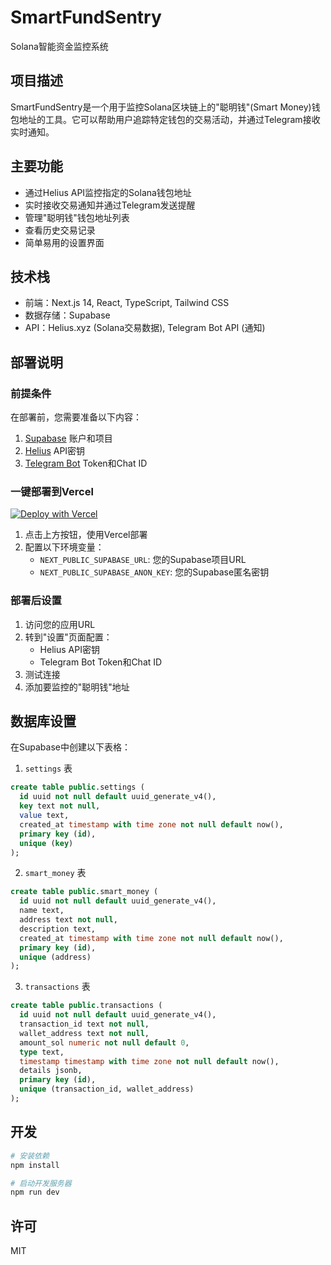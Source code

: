# SmartFundSentry

Solana智能资金监控系统

## 项目描述

SmartFundSentry是一个用于监控Solana区块链上的"聪明钱"(Smart Money)钱包地址的工具。它可以帮助用户追踪特定钱包的交易活动，并通过Telegram接收实时通知。

## 主要功能

- 通过Helius API监控指定的Solana钱包地址
- 实时接收交易通知并通过Telegram发送提醒
- 管理"聪明钱"钱包地址列表
- 查看历史交易记录
- 简单易用的设置界面

## 技术栈

- 前端：Next.js 14, React, TypeScript, Tailwind CSS
- 数据存储：Supabase
- API：Helius.xyz (Solana交易数据), Telegram Bot API (通知)

## 部署说明

### 前提条件

在部署前，您需要准备以下内容：

1. [Supabase](https://supabase.com/) 账户和项目
2. [Helius](https://helius.xyz/) API密钥
3. [Telegram Bot](https://core.telegram.org/bots#how-do-i-create-a-bot) Token和Chat ID

### 一键部署到Vercel

[![Deploy with Vercel](https://vercel.com/button)](https://vercel.com/new/clone?repository-url=https%3A%2F%2Fgithub.com%2Fzlexdl%2FSmartFundSentry)

1. 点击上方按钮，使用Vercel部署
2. 配置以下环境变量：
   - `NEXT_PUBLIC_SUPABASE_URL`: 您的Supabase项目URL
   - `NEXT_PUBLIC_SUPABASE_ANON_KEY`: 您的Supabase匿名密钥

### 部署后设置

1. 访问您的应用URL
2. 转到"设置"页面配置：
   - Helius API密钥
   - Telegram Bot Token和Chat ID
3. 测试连接
4. 添加要监控的"聪明钱"地址

## 数据库设置

在Supabase中创建以下表格：

1. `settings` 表
```sql
create table public.settings (
  id uuid not null default uuid_generate_v4(),
  key text not null,
  value text,
  created_at timestamp with time zone not null default now(),
  primary key (id),
  unique (key)
);
```

2. `smart_money` 表
```sql
create table public.smart_money (
  id uuid not null default uuid_generate_v4(),
  name text,
  address text not null,
  description text,
  created_at timestamp with time zone not null default now(),
  primary key (id),
  unique (address)
);
```

3. `transactions` 表
```sql
create table public.transactions (
  id uuid not null default uuid_generate_v4(),
  transaction_id text not null,
  wallet_address text not null,
  amount_sol numeric not null default 0,
  type text,
  timestamp timestamp with time zone not null default now(),
  details jsonb,
  primary key (id),
  unique (transaction_id, wallet_address)
);
```

## 开发

```bash
# 安装依赖
npm install

# 启动开发服务器
npm run dev
```

## 许可

MIT